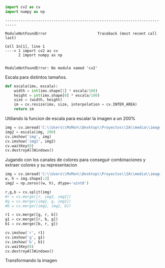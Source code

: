 ```python
import cv2 as cv
import numpy as np
```


    ---------------------------------------------------------------------------

    ModuleNotFoundError                       Traceback (most recent call last)

    Cell In[1], line 1
    ----> 1 import cv2 as cv
          2 import numpy as np
    

    ModuleNotFoundError: No module named 'cv2'


Escala para distintos tamaños.


```python
def escala(imx, escala):
    width = int(imx.shape[1] * escala/100)
    height = int(imx.shape[0] * escala/100)
    size = (width, height)
    im = cv.resize(imx, size, interpolation = cv.INTER_AREA)
    return im
```

Utiliando la funcion de escala para escalar la imagen a un 200%


```python
img = cv.imread('C:\\Users\\MsMon\\Desktop\\Proyectos\\IA\\media\\imagenprueba.jpg', 1)
img2 = escala(img, 200)
cv.imshow('img', img)
cv.imshow('img2', img2)
cv.waitKey(0)
cv.destroyAllWindows()
```

Jugando con los canales de colores para conseguir combinaciones y extraer colores y su representacion


```python
img = cv.imread('C:\\Users\\MsMon\\Desktop\\Proyectos\\IA\\media\\imagenprueba.jpg', 1)
w, h = img.shape[:2]
img2 = np.zeros((w, h), dtype='uint8')

r,g,b = cv.split(img)
#r = cv.merge([r, img2, img2])
#g = cv.merge([img2, g, img2])
#b = cv.merge([img2, img2, b])

r1 = cv.merge([g, r, b])
g1 = cv.merge([r, b, g])
b1 = cv.merge([b, r, g])

cv.imshow('r', r1)
cv.imshow('g', g1)
cv.imshow('b', b1)
cv.waitKey(0)
cv.destroyAllWindows()
```

Transformando la imagen


```python

```


```python

```
